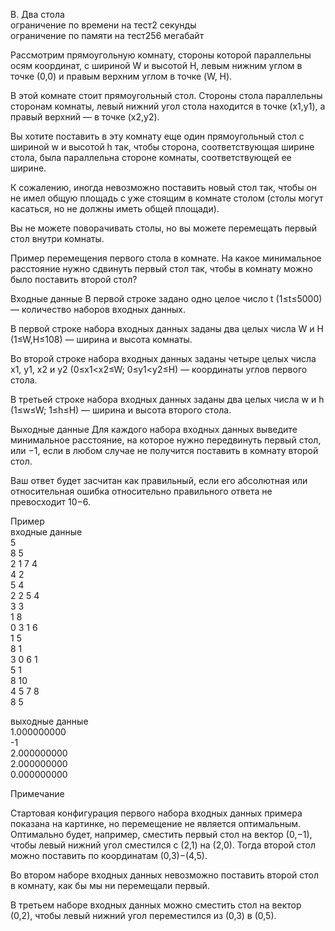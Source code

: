 B. Два стола<br>
ограничение по времени на тест2 секунды<br>
ограничение по памяти на тест256 мегабайт<br>

Рассмотрим прямоугольную комнату, стороны которой параллельны осям координат, с шириной W и высотой H, левым нижним углом в точке (0,0) и правым верхним углом в точке (W, H).

В этой комнате стоит прямоугольный стол. Стороны стола параллельны сторонам комнаты, левый нижний угол стола находится в точке (x1,y1), а правый верхний — в точке (x2,y2).

Вы хотите поставить в эту комнату еще один прямоугольный стол с шириной w и высотой h так, чтобы сторона, соответствующая ширине стола, была параллельна стороне комнаты, соответствующей ее ширине.

К сожалению, иногда невозможно поставить новый стол так, чтобы он не имел общую площадь с уже стоящим в комнате столом (столы могут касаться, но не должны иметь общей площади).

Вы не можете поворачивать столы, но вы можете перемещать первый стол внутри комнаты.

Пример перемещения первого стола в комнате.
На какое минимальное расстояние нужно сдвинуть первый стол так, чтобы в комнату можно было поставить второй стол?

Входные данные
В первой строке задано одно целое число t (1≤t≤5000) — количество наборов входных данных.

В первой строке набора входных данных заданы два целых числа W и H (1≤W,H≤108) — ширина и высота комнаты.

Во второй строке набора входных данных заданы четыре целых числа x1, y1, x2 и y2 (0≤x1<x2≤W; 0≤y1<y2≤H) — координаты углов первого стола.

В третьей строке набора входных данных заданы два целых числа w и h (1≤w≤W; 1≤h≤H) — ширина и высота второго стола.

Выходные данные
Для каждого набора входных данных выведите минимальное расстояние, на которое нужно передвинуть первый стол, или −1, если в любом случае не получится поставить в комнату второй стол.

Ваш ответ будет засчитан как правильный, если его абсолютная или относительная ошибка относительно правильного ответа не превосходит 10−6.

Пример<br>
входные данные<br>
5 <br>
8 5<br>
2 1 7 4<br>
4 2<br>
5 4<br>
2 2 5 4<br>
3 3<br>
1 8<br>
0 3 1 6<br>
1 5<br>
8 1<br>
3 0 6 1<br>
5 1<br>
8 10<br>
4 5 7 8<br>
8 5<br>

выходные данные<br>
1.000000000<br>
-1<br>
2.000000000<br>
2.000000000<br>
0.000000000<br>


Примечание

Стартовая конфигурация первого набора входных данных примера показана на картинке, но перемещение не является оптимальным. Оптимально будет, например, сместить первый стол на вектор (0,−1), чтобы левый нижний угол сместился с (2,1) на (2,0). Тогда второй стол можно поставить по координатам (0,3)−(4,5).

Во втором наборе входных данных невозможно поставить второй стол в комнату, как бы мы ни перемещали первый.

В третьем наборе входных данных можно сместить стол на вектор (0,2), чтобы левый нижний угол переместился из (0,3) в (0,5).